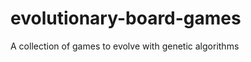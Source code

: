 evolutionary-board-games
========================

A collection of games to evolve with genetic algorithms
